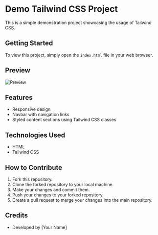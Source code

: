 # Demo Tailwind CSS Project

This is a simple demonstration project showcasing the usage of Tailwind CSS.

## Getting Started

To view this project, simply open the `index.html` file in your web browser.

## Preview

![Preview](/preview.png)

## Features

- Responsive design
- Navbar with navigation links
- Styled content sections using Tailwind CSS classes

## Technologies Used

- HTML
- Tailwind CSS

## How to Contribute

1. Fork this repository.
2. Clone the forked repository to your local machine.
3. Make your changes and commit them.
4. Push your changes to your forked repository.
5. Create a pull request to merge your changes into the main repository.

## Credits

- Developed by [Your Name]

